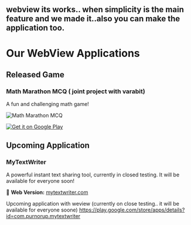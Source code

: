 ## webview its works.. when simplicity is the main feature and we made it..also you can make the application too.


# Our WebView Applications


## Released Game  
### Math Marathon MCQ ( joint project with varabit)
A fun and challenging math game!  

![Math Marathon MCQ](https://play-lh.googleusercontent.com/9hHp_gwKzLgIUqXglQgcGjNNlEpjC-Wx1lqTRYBrBILjD72Jcg9uhkqRlw1UmwvECkk=w240-h480-rw)  

[![Get it on Google Play](https://play.google.com/intl/en/badges/static/images/badges/en_badge_web_generic.png)](https://play.google.com/store/apps/details?id=com.varabit.mathgamemcq)  


## Upcoming Application  
### MyTextWriter  
A powerful instant text sharing tool, currently in closed testing. It will be available for everyone soon!  

🔗 **Web Version:** [mytextwriter.com](https://mytextwriter.com/)  

Upcoming application with weview
(currently on close testing.. it will be available for everyone soone)
https://play.google.com/store/apps/details?id=com.purnorup.mytextwriter
